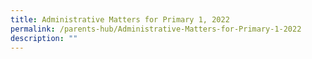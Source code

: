 ```yaml
---
title: Administrative Matters for Primary 1, 2022
permalink: /parents-hub/Administrative-Matters-for-Primary-1-2022
description: ""
---
```

